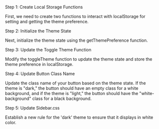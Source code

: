 Step 1: Create Local Storage Functions

First, we need to create two functions to interact with localStorage for setting and getting the theme preference.

Step 2: Initialize the Theme State

Next, initialize the theme state using the getThemePreference function.

Step 3: Update the Toggle Theme Function

Modify the toggleTheme function to update the theme state and store the theme preference in localStorage.

Step 4: Update Button Class Name

Update the class name of your button based on the theme state. If the theme is "dark," the button should have an empty class for a white background, and if the theme is "light," the button should have the "white-background" class for a black background.

Step 5: Update Sidebar.css

Establish a new rule for the 'dark' theme to ensure that it displays in white color.
